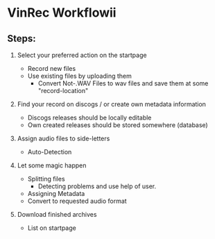 # VinRec Workflowii

## Steps:

1. Select your preferred action on the startpage
    * Record new files
    * Use existing files by uploading them
        * Convert Not-.WAV Files to wav files and save them at some "record-location"

2. Find your record on discogs / or create own metadata information
    * Discogs releases should be locally editable
    * Own created releases should be stored somewhere (database)

3. Assign audio files to side-letters
    * Auto-Detection

4. Let some magic happen
    * Splitting files
        * Detecting problems and use help of user.
    * Assigning Metadata
    * Convert to requested audio format

5. Download finished archives
    * List on startpage